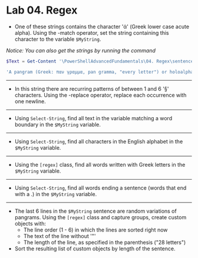 # Lab 04. Regex

- One of these strings contains the character 'ά' (Greek lower case acute alpha). Using the -match operator, set the string containing this character to the variable `$MyString`.

*Notice: You can also get the strings by running the command*

```PowerShell
$Text = Get-Content '\PowerShellAdvancedFundamentals\04. Regex\sentence.txt'
```

```powershell
'A pangram (Greek: παν γραμμα, pan gramma, "every letter") or holoalphabetic sentence is a sentence using every letter of a given alphabet at least once. §An example from German is:§§§§§"Victor jagt zwölf Boxkämpfer quer über den großen Sylter Deich."§§§The following are examples of pangrams that are shorter than "The quick brown fox jumps over a lazy dog".§§§    1. "The five boxing wizards jump quickly." (31 letters)§§§§    2. "Glib jocks quiz nymph to vex dwarf." (28 letters)§§§§§    3. "Jived fox nymph grabs quick waltz." (28 letters)§§§    4. "Pack my box with five dozen liquor jugs." (32 letters)§§§§§§    5. "How vexingly quick daft zebras jump!" (30 letters§§§    6. "Sphinx of black quartz, judge my vow." (29 letters)§§', 'A pangram (Greek: παν γράμμα, pan gramma, "every letter") or holoalphabetic sentence is a sentence using every letter of a given alphabet at least once. §An example from German is:§§§§§"Victor jagt zwölf Boxkämpfer quer über den großen Sylter Deich."§§§The following are examples of pangrams that are shorter than "The quick brown fox jumps over a lazy dog".§§§    1. "The five boxing wizards jump quickly." (31 letters)§§§§    2. "Glib jocks quiz nymph to vex dwarf." (28 letters)§§§§§    3. "Jived fox nymph grabs quick waltz." (28 letters)§§§    4. "Pack my box with five dozen liquor jugs." (32 letters)§§§§§§    5. "How vexingly quick daft zebras jump!" (30 letters§§§    6. "Sphinx of black quartz, judge my vow." (29 letters)§§', 'A pangram (Greek: παν γραμμα, pan gramma, "every letter") or holoalphabetic sentence is a sentence using every letter of a given alphabet at least once. §An example from German is:§§§§§"Victor jagt zwölf Boxkämpfer quer über den großen Sylter Deich."§§§The following are examples of pangrams that are shorter than "The quick brown fox jumps over a lazy dog".§§§    1. "The five boxing wizards jump quickly." (31 letters)§§§§    2. "Glib jocks quiz nymph to vex dwarf." (28 letters)§§§§§    3. "Jived fox nymph grabs quick waltz." (28 letters)§§§    4. "Pack my box with five dozen liquor jugs." (32 letters)§§§§§§    5. "How vexingly quick daft zebras jump!" (30 letters§§§    6. "Sphinx of black quartz, judge my vow." (29 letters)§§'
```

---

- In this string there are recurring patterns of between 1 and 6 '§' characters. Using the -replace operator, replace each occurrence with one newline.

---

- Using `Select-String`, find all text in the variable matching a word boundary in the `$MyString` variable.

---

- Using `Select-String`, find all characters in the English alphabet in the `$MyString` variable.

---

- Using the `[regex]` class, find all words written with Greek letters in the `$MyString` variable.

---

- Using `Select-String`, find all words ending a sentence (words that end with a .) in the `$MyString` variable.

---

- The last 6 lines in the `$MyString` sentence are random variations of pangrams. Using the `[regex]` class and capture groups, create custom objects with:
  - The line order (1 - 6) in which the lines are sorted right now
  - The text of the line without '"'
  - The length of the line, as specified in the parenthesis ("28 letters")
- Sort the resulting list of custom objects by length of the sentence.
